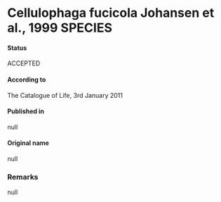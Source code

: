 Cellulophaga fucicola Johansen et al., 1999 SPECIES
=======

#### Status
ACCEPTED

#### According to
The Catalogue of Life, 3rd January 2011

#### Published in
null

#### Original name
null

### Remarks
null